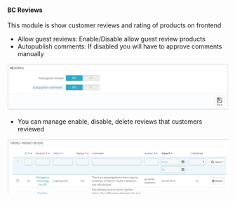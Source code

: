 #### BC Reviews
This module is show customer reviews and rating of products on frontend

* Allow guest reviews: Enable/Disable allow guest review products
* Autopublish comments: If disabled you will have to approve comments manually 
																						
![](/assets/bcreview1.jpg)

* You can manage enable, disable, delete reviews that customers reviewed

![](/assets/bcreview2.jpg)


